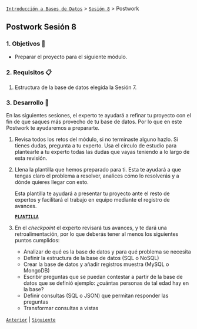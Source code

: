 [`Introducción a Bases de Datos`](../../Readme.md) > [`Sesión 8`](../Readme.md) > Postwork

## Postwork Sesión 8

### 1. Objetivos :dart:
- Preparar el proyecto para el siguiente módulo.

### 2. Requisitos :clipboard:
1. Estructura de la base de datos elegida la Sesión 7.

### 3. Desarrollo :rocket:
En las siguientes sesiones, el experto te ayudará a refinar tu proyecto con el fin de que saques más provecho de tu base de datos. Por lo que en este Postwork te ayudaremos a prepararte.

1. Revisa todos los retos del módulo, si no terminaste alguno hazlo. Si tienes dudas, pregunta a tu experto. Usa el círculo de estudio para plantearle a tu experto todas las dudas que vayas teniendo a lo largo de esta revisión.

1. Llena la plantilla que hemos preparado para ti. Esta te ayudará a que tengas claro el problema a resolver, analices cómo lo resolverás y a dónde quieres llegar con esto.

   Esta plantilla te ayudará a presentar tu proyecto ante el resto de expertos y facilitará el trabajo en equipo mediante el registro de avances.

   [**`PLANTILLA`**](plantilla.md)

1. En el *checkpoint* el experto revisará tus avances, y te dará una retroalimentación, por lo que deberás tener al menos los siguientes puntos cumplidos: 

   - Analizar de qué es la base de datos y para qué problema se necesita
   - Definir la estructura de la base de datos (SQL o NoSQL)
   - Crear la base de datos y añadir registros muestra (MySQL o MongoDB)
   - Escribir preguntas que se puedan contestar a partir de la base de datos que se definió ejemplo: ¿cuántas personas de tal edad hay en la base?
   - Definir consultas (SQL o JSON) que permitan responder las preguntas
   - Transformar consultas a vistas

[`Anterior`](../Readme.md#3-postwork-memo) | [`Siguiente`](../Readme.md#3-postwork-memo)      
